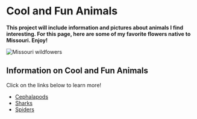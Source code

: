 # Cool and Fun Animals
**This project will include information and pictures about animals I find interesting. For this page, here are some of my favorite flowers native to Missouri. Enjoy!**

![Missouri wildfowers](https://www.news-leader.com/gcdn/presto/2021/04/28/PSPR/bdfcc223-fabf-4380-b2f7-4e53bcb489ac-Purple_cone_wild_bergamot_royal_catchfly_false_sunflower_by_Scott_Woodbury.jpg?crop=3473,1954,x0,y377&width=3200&height=1801&format=pjpg&auto=webp "Missouri wildflowers")

<!-- looks like the links are for the current version of that file only
        will wait to update links for everyting until the end-->

## Information on Cool and Fun Animals  

Click on the links below to learn more!
- [Cephalapods]()
- [Sharks]()
- [Spiders]()